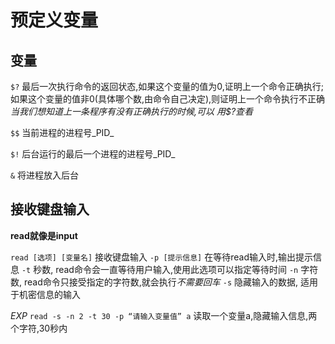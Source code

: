 # 预定义变量

## 变量

`$?` 最后一次执行命令的返回状态,如果这个变量的值为0,证明上一个命令正确执行; 如果这个变量的值非0(具体哪个数,由命令自己决定),则证明上一个命令执行不正确
_当我们想知道上一条程序有没有正确执行的时候,可以 用$?查看_

`$$` 当前进程的进程号_PID_

`$!` 后台运行的最后一个进程的进程号_PID_

`&` 将进程放入后台

## 接收键盘输入
**read就像是input**

`read [选项] [变量名]` 接收键盘输入
`-p [提示信息]` 在等待read输入时,输出提示信息
`-t` 秒数, read命令会一直等待用户输入,使用此选项可以指定等待时间
`-n` 字符数, read命令只接受指定的字符数,就会执行*不需要回车*
`-s` 隐藏输入的数据, 适用于机密信息的输入

_EXP_
`read -s -n 2 -t 30 -p “请输入变量值” a`
读取一个变量a,隐藏输入信息,两个字符,30秒内



